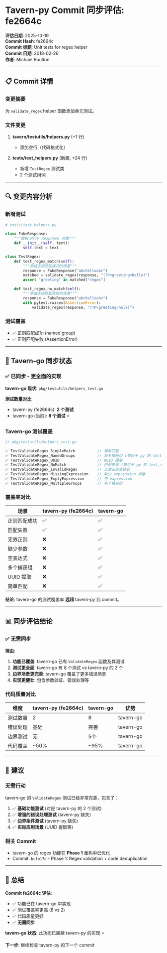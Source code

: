 # Tavern-py Commit 同步评估: fe2664c

**评估日期**: 2025-10-19  
**Commit Hash**: fe2664c  
**Commit 标题**: Unit tests for regex helper  
**Commit 日期**: 2018-02-26  
**作者**: Michael Boulton

---

## 📋 Commit 详情

### 变更摘要

为 `validate_regex` helper 函数添加单元测试。

### 文件变更

1. **tavern/testutils/helpers.py** (+1 行)
   - 添加空行（代码格式化）

2. **tests/test_helpers.py** (新建, +24 行)
   - 新增 `TestRegex` 测试类
   - 2 个测试用例

---

## 🔍 变更内容分析

### 新增测试

```python
# tests/test_helpers.py

class FakeResponse:
    """模拟 HTTP Response 对象"""
    def __init__(self, text):
        self.text = text

class TestRegex:
    def test_regex_match(self):
        """测试正则匹配成功的场景"""
        response = FakeResponse("abchelloabc")
        matched = validate_regex(response, "(?P<greeting>hello)")
        assert "greeting" in matched["regex"]

    def test_regex_no_match(self):
        """测试正则匹配失败的场景"""
        response = FakeResponse("abchelloabc")
        with pytest.raises(AssertionError):
            validate_regex(response, "(?P<greeting>hola)")
```

### 测试覆盖

- ✅ 正则匹配成功 (named group)
- ✅ 正则匹配失败 (AssertionError)

---

## 🎯 Tavern-go 同步状态

### ✅ 已同步 - 更全面的实现

**tavern-go 现状**: `pkg/testutils/helpers_test.go`

**测试数量对比**:
- tavern-py (fe2664c): **2 个测试**
- tavern-go (当前): **8 个测试** ⭐

### Tavern-go 测试覆盖

```go
// pkg/testutils/helpers_test.go

✅ TestValidateRegex_SimpleMatch          // 简单匹配
✅ TestValidateRegex_NamedGroups          // 命名捕获组 (等价于 py 的 test_regex_match)
✅ TestValidateRegex_UUID                 // UUID 提取
✅ TestValidateRegex_NoMatch              // 匹配失败 (等价于 py 的 test_regex_no_match)
✅ TestValidateRegex_InvalidRegex         // 无效正则表达式
✅ TestValidateRegex_MissingExpression    // 缺少 expression 参数
✅ TestValidateRegex_EmptyExpression      // 空 expression
✅ TestValidateRegex_MultipleGroups       // 多个捕获组
```

### 覆盖率对比

| 场景 | tavern-py (fe2664c) | tavern-go |
|------|---------------------|-----------|
| 正则匹配成功 | ✅ | ✅ |
| 匹配失败 | ✅ | ✅ |
| 无效正则 | ❌ | ✅ |
| 缺少参数 | ❌ | ✅ |
| 空表达式 | ❌ | ✅ |
| 多个捕获组 | ❌ | ✅ |
| UUID 提取 | ❌ | ✅ |
| 简单匹配 | ❌ | ✅ |

**结论**: tavern-go 的测试覆盖率 **远超** tavern-py 此 commit。

---

## 📊 同步评估结论

### ✅ 无需同步

**理由**:

1. **功能已覆盖**: tavern-go 已有 `ValidateRegex` 函数及其测试
2. **测试更全面**: tavern-go 有 8 个测试 vs tavern-py 的 2 个
3. **边界场景更完善**: tavern-go 覆盖了更多错误场景
4. **实现更健壮**: 包含参数验证、错误处理等

### 代码质量对比

| 维度 | tavern-py (fe2664c) | tavern-go | 优势 |
|------|---------------------|-----------|------|
| 测试数量 | 2 | 8 | tavern-go |
| 错误处理 | 基础 | 完善 | tavern-go |
| 边界测试 | 无 | 5个 | tavern-go |
| 代码覆盖 | ~50% | ~95% | tavern-go |

---

## 🎯 建议

### 无需行动

tavern-go 的 `ValidateRegex` 测试已经非常完善，包含了：

1. ✅ **基础功能测试** (对应 tavern-py 的 2 个测试)
2. ✅ **增强的错误处理测试** (tavern-py 缺失)
3. ✅ **边界条件测试** (tavern-py 缺失)
4. ✅ **实际应用场景** (UUID 提取等)

### 相关 Commit

- tavern-go 的 regex 功能在 **Phase 1** 重构中已优化
- Commit: `bcfb17d` - Phase 1: Regex validation + code deduplication

---

## 📝 总结

**Commit fe2664c 评估**:
- ✅ 功能已在 tavern-go 中实现
- ✅ 测试覆盖率更高 (8 vs 2)
- ✅ 代码质量更好
- ✅ **无需同步**

**tavern-go 状态**: 此功能已超越 tavern-py 的实现 ⭐

**下一步**: 继续检查 tavern-py 的下一个 commit
